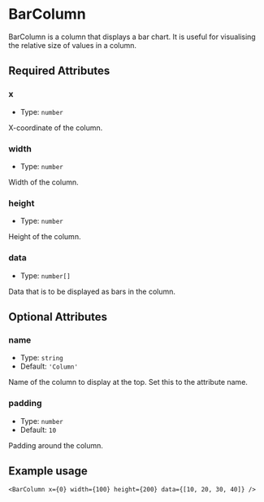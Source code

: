 # BarColumn

BarColumn is a column that displays a bar chart. It is useful for visualising the relative size of values in a column.

## Required Attributes

### x

- Type: `number`

X-coordinate of the column.

### width

- Type: `number`

Width of the column.

### height

- Type: `number`

Height of the column.

### data

- Type: `number[]`

Data that is to be displayed as bars in the column.

## Optional Attributes

### name

- Type: `string`
- Default: `'Column'`

Name of the column to display at the top. Set this to the attribute name.

### padding

- Type: `number`
- Default: `10`

Padding around the column.

## Example usage

```svelte
<BarColumn x={0} width={100} height={200} data={[10, 20, 30, 40]} />
```
